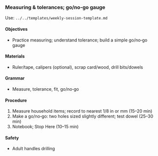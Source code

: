 ### Measuring & tolerances; go/no‑go gauge

Use: `../../templates/weekly-session-template.md`

#### Objectives
- Practice measuring; understand tolerance; build a simple go/no‑go gauge

#### Materials
- Ruler/tape, calipers (optional), scrap card/wood, drill bits/dowels

#### Grammar
- Measure, tolerance, fit, go/no‑go

#### Procedure
1) Measure household items; record to nearest 1/8 in or mm (15–20 min)
2) Make a go/no‑go: two holes sized slightly different; test dowel (25–30 min)
3) Notebook; Stop Here (10–15 min)

#### Safety
- Adult handles drilling
